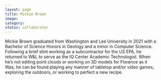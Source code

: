 ```yaml
---
layout: page
title: Mickie Brown
image: 
category:
status: collaborator
---
```

Mickie Brown graduated from Washington and Lee University in 2021 with a Bachelor of Science Honors in Geology and a minor in Computer Science. Following a brief stint working as a subcontractor for the US EPA, he returned to W&L to serve as the IQ Center Academic Technologist. When he’s not editing point clouds or working on 3D models for Florence as it Was, he can be found playing any manner of tabletop and/or video games, exploring the outdoors, or working to perfect a new recipe.

